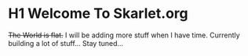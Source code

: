 # H1 Welcome To Skarlet.org
~~The World is flat.~~
I will be adding more stuff when I have time. Currently building a lot of stuff... Stay tuned...